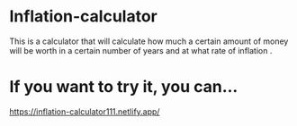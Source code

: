 # Inflation-calculator

This is a calculator that will calculate how much a certain amount of money 
will be worth in a certain number of years and at what rate of inflation .

# If you want to try it, you can...
https://inflation-calculator111.netlify.app/
